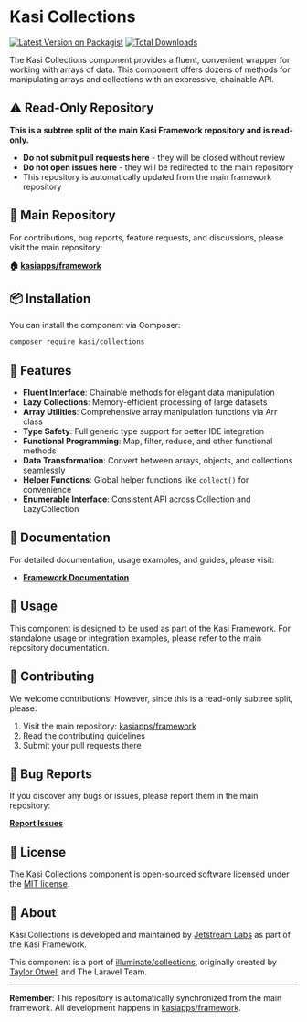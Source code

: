 # Kasi Collections

[![Latest Version on Packagist](https://img.shields.io/packagist/v/kasi/collections.svg?style=flat)](https://packagist.org/packages/kasi/collections)
[![Total Downloads](https://img.shields.io/packagist/dt/kasi/collections.svg?style=flat)](https://packagist.org/packages/kasi/collections)

The Kasi Collections component provides a fluent, convenient wrapper for working with arrays of data. This component offers dozens of methods for manipulating arrays and collections with an expressive, chainable API.

## ⚠️ Read-Only Repository

**This is a subtree split of the main Kasi Framework repository and is read-only.**

- **Do not submit pull requests here** - they will be closed without review
- **Do not open issues here** - they will be redirected to the main repository
- This repository is automatically updated from the main framework repository

## 📍 Main Repository

For contributions, bug reports, feature requests, and discussions, please visit the main repository:

**🏠 [kasiapps/framework](https://github.com/kasiapps/framework)**

## 📦 Installation

You can install the component via Composer:

```bash
composer require kasi/collections
```

## 🚀 Features

- **Fluent Interface**: Chainable methods for elegant data manipulation
- **Lazy Collections**: Memory-efficient processing of large datasets
- **Array Utilities**: Comprehensive array manipulation functions via Arr class
- **Type Safety**: Full generic type support for better IDE integration
- **Functional Programming**: Map, filter, reduce, and other functional methods
- **Data Transformation**: Convert between arrays, objects, and collections seamlessly
- **Helper Functions**: Global helper functions like `collect()` for convenience
- **Enumerable Interface**: Consistent API across Collection and LazyCollection

## 📖 Documentation

For detailed documentation, usage examples, and guides, please visit:

- **[Framework Documentation](https://docs.kasiapp.com)**

## 🔧 Usage

This component is designed to be used as part of the Kasi Framework. For standalone usage or integration examples, please refer to the main repository documentation.

## 🤝 Contributing

We welcome contributions! However, since this is a read-only subtree split, please:

1. Visit the main repository: [kasiapps/framework](https://github.com/kasiapps/framework)
2. Read the contributing guidelines
3. Submit your pull requests there

## 🐛 Bug Reports

If you discover any bugs or issues, please report them in the main repository:

**[Report Issues](https://github.com/kasiapps/framework/issues)**

## 📄 License

The Kasi Collections component is open-sourced software licensed under the [MIT license](LICENSE.md).

## 🏢 About

Kasi Collections is developed and maintained by [Jetstream Labs](https://jetstreamlabs.com) as part of the Kasi Framework.

This component is a port of [illuminate/collections](https://github.com/illuminate/collections), originally created by [Taylor Otwell](https://github.com/taylorotwell) and The Laravel Team.

---

**Remember**: This repository is automatically synchronized from the main framework. All development happens in [kasiapps/framework](https://github.com/kasiapps/framework).
